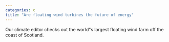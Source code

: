```yaml
---
categories: c
title: "Are floating wind turbines the future of energy"
---
```

Our climate editor checks out the world"s largest floating wind farm off the coast of Scotland.